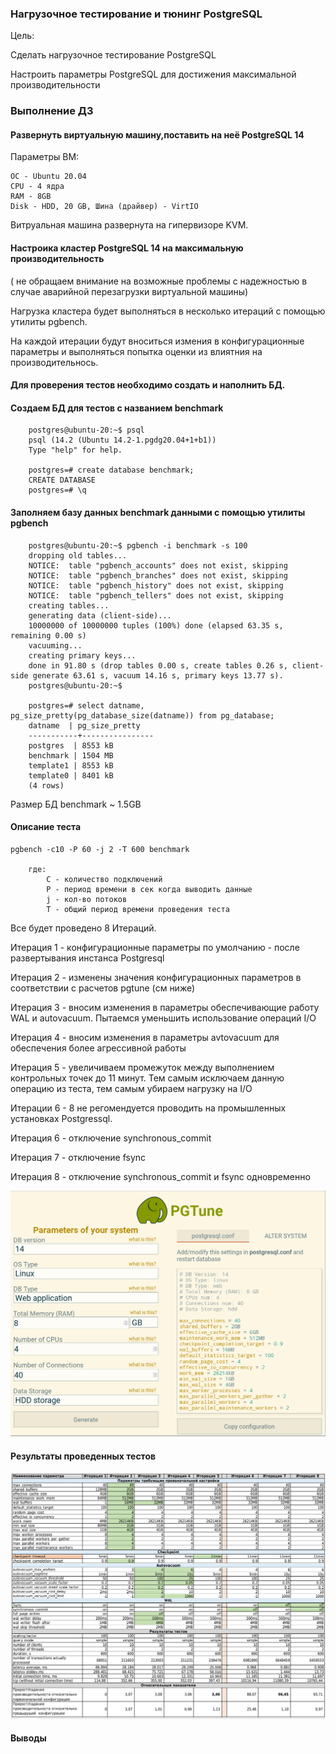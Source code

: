 ### Нагрузочное тестирование и тюнинг PostgreSQL

Цель:

Cделать нагрузочное тестирование PostgreSQL

Настроить параметры PostgreSQL для достижения максимальной производительности

### Выполнение ДЗ

#### Развернуть виртуальную машину,поставить на неё PostgreSQL 14
Параметры ВМ:

    ОС - Ubuntu 20.04
    CPU - 4 ядра
    RAM - 8GB
    Disk - НDD, 20 GB, Шина (драйвер) - VirtIO

Витруальная машина развернута на гипервизоре KVM.

#### Настроика кластер PostgreSQL 14 на максимальную производительность
( не обращаем внимание на возможные проблемы с надежностью в случае аварийной перезагрузки виртуальной машины)

Нагрузка кластера будет выполняться в несколько итераций с помощью утилиты pgbench.

На каждой итерации будут вноситься измения в конфигурационные параметры и выполняться попытка оценки из влиятния на производительнось.

#### Для проверения тестов необходимо создать и наполнить БД.

#### Создаем БД для тестов с названием benchmark

        postgres@ubuntu-20:~$ psql
        psql (14.2 (Ubuntu 14.2-1.pgdg20.04+1+b1))
        Type "help" for help.

        postgres=# create database benchmark;
        CREATE DATABASE
        postgres=# \q

#### Заполняем базу данных benchmark данными с помощью утилиты pgbench

        postgres@ubuntu-20:~$ pgbench -i benchmark -s 100
        dropping old tables...
        NOTICE:  table "pgbench_accounts" does not exist, skipping
        NOTICE:  table "pgbench_branches" does not exist, skipping
        NOTICE:  table "pgbench_history" does not exist, skipping
        NOTICE:  table "pgbench_tellers" does not exist, skipping
        creating tables...
        generating data (client-side)...
        10000000 of 10000000 tuples (100%) done (elapsed 63.35 s, remaining 0.00 s)
        vacuuming...
        creating primary keys...
        done in 91.80 s (drop tables 0.00 s, create tables 0.26 s, client-side generate 63.61 s, vacuum 14.16 s, primary keys 13.77 s).
        postgres@ubuntu-20:~$ 

        postgres=# select datname, pg_size_pretty(pg_database_size(datname)) from pg_database;
        datname  | pg_size_pretty 
        -----------+----------------
        postgres  | 8553 kB
        benchmark | 1504 MB
        template1 | 8553 kB
        template0 | 8401 kB
        (4 rows)

Размер БД  benchmark ~ 1.5GB
#### Описание теста

    pgbench -c10 -P 60 -j 2 -T 600 benchmark 
    
        где:
            C - количество подключений
            P - период времени в сек когда выводить данные
            j - кол-во потоков 
            T - общий период времени проведения теста

Все будет проведено 8 Итераций.

Итерация 1 - конфигурационные параметры по умолчанию - после развертывания инстанса Postgresql

Итерация 2 - изменены значения конфигурационных параметров в соответствии с расчетов pgtune (см ниже)

Итерация 3 - вносим изменения в параметры обеспечивающие работу WAL и autovacuum. Пытаемся уменьшить использование операций I/O 

Итерация 4 - вносим изменения в параметры avtovacuum для обеспечения более агрессивной работы

Итерация 5 - увеличиваем промежуток между выполнением контрольных точек до 11 минут. Тем самым исключаем данную операцию из теста, тем самым убираем нагрузку на I/O

Итерации 6 - 8 не регомендуется проводить на промышленных установках Postgressql. 

Итерация 6 - отключение synchronous_commit 

Итерация 7 - отключение fsync

Итерация 8 - отключение synchronous_commit и fsync одновременно

![picture](pic_1.png)

#### Результаты проведенных тестов
![picture](pic_2.png)

#### Выводы


